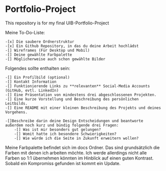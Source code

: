 # Portfolio-Project
This repository is for my final UIB-Portfolio-Project

Meine To-Do-Liste:

    -[x] Die saubere Ordnerstruktur
    -[x] Ein Github Repository, in das du deine Arbeit hochlädst
    -[] Wireframes (Für Desktop und Mobil)
    -[] Deine gewählte Farbpalette
    -[] Möglicherweise auch schon gewählte Bilder


Folgendes sollte enthalten sein:

    -[] Ein Profilbild (optional)
    -[] Kontakt Information
    -[] Funktionierende Links zu **relevanten** Social-Media Accounts (GitHub, evtl. LinkedIn)
    -[] Eine Präsentation von mindestens drei abgeschlossenen Projekten. 
    -[] Eine kurze Vorstellung und Beschreibung des persönlichen Leitbilds.
    -[] Eine README mit einer kleinen Beschreibung des Projekts und deines Vorgehens. 
    
    -[]Beschreibe darin deine Design Entscheidungen und beantworte außerdem noch kurz und bündig folgende drei Fragen:
        -[] Was ist mir besonders gut gelungen?
        -[] Womit hatte ich besondere Schwierigkeiten?
        -[] Wie würde ich die Seite in Zukunft erweitern wollen?

Meine Farbpalette befindet sich im docs Ordner. Das sind grundsätzlich die Farben mit denen ich arbeiten möchte. Ich werde allerdings nicht alle Farben so 1:1 übernehmen könnten im Hinblick auf einen guten Kontrast. Sobald ein Kompromiss gefunden ist kommt ein Update.